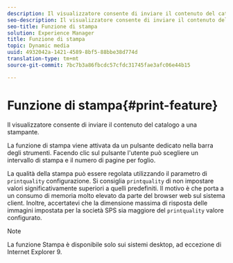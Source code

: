 ```yaml
---
description: Il visualizzatore consente di inviare il contenuto del catalogo a una stampante.
seo-description: Il visualizzatore consente di inviare il contenuto del catalogo a una stampante.
seo-title: Funzione di stampa
solution: Experience Manager
title: Funzione di stampa
topic: Dynamic media
uuid: 4932042a-1421-4589-8bf5-88bbe38d774d
translation-type: tm+mt
source-git-commit: 7bc7b3a86fbcdc57cfdc31745fae3afc06e44b15

---
```



# Funzione di stampa{#print-feature}

Il visualizzatore consente di inviare il contenuto del catalogo a una stampante.

La funzione di stampa viene attivata da un pulsante dedicato nella barra degli strumenti. Facendo clic sul pulsante l&#39;utente può scegliere un intervallo di stampa e il numero di pagine per foglio.

La qualità della stampa può essere regolata utilizzando il parametro di `printquality` configurazione. Si consiglia `printquality` di non impostare valori significativamente superiori a quelli predefiniti. Il motivo è che porta a un consumo di memoria molto elevato da parte del browser web sul sistema client. Inoltre, accertatevi che la dimensione massima di risposta delle immagini impostata per la società SPS sia maggiore del `printquality` valore configurato.

>[!NOTE]
>
>La funzione Stampa è disponibile solo sui sistemi desktop, ad eccezione di Internet Explorer 9.

